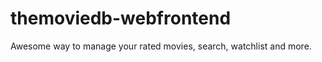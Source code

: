 themoviedb-webfrontend
======================

Awesome way to manage your rated movies, search, watchlist and more.
